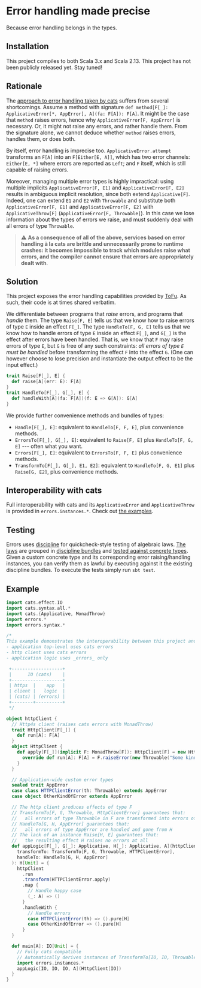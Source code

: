 # Error handling made precise

Because error handling belongs in the types.

## Installation

This project compiles to both Scala 3.x and Scala 2.13.
This project has not been publicly released yet. Stay tuned!

## Rationale

The [approach to error handling taken by cats](https://typelevel.org/cats/typeclasses/applicativemonaderror.html) suffers from several shortcomings.
Assume a method with signature `def method[F[_]: ApplicativeError[*, AppError], A](fa: F[A]): F[A]`.
It might be the case that `method` raises errors, hence why `ApplicativeError[F, AppError]` is necessary.
Or, it might not raise any errors, and rather handle them.
From the signature alone, we cannot deduce whether `method` raises errors, handles them, or does both.

By itself, error handling is imprecise too. `ApplicativeError.attempt` transforms an `F[A]` into an `F[Either[E, A]]`,
which has two error channels: `Either[E, *]` where errors are reported as `Left`; and `F` itself, which is still capable of raising errors.

Moreover, managing multiple error types is highly impractical:
using multiple implicits `ApplicativeError[F, E1]` and `ApplicativeError[F, E2]` results in ambiguous implicit resolution, since both extend `Applicative[F]`.
Indeed, one can extend `E1` and `E2` with `Throwable` and substitute both `ApplicativeError[F, E1]` and `ApplicativeError[F, E2]` with `ApplicativeThrow[F]` (`ApplicativeError[F, Throwable]`).
In this case we lose information about the types of errors we raise, and must suddenly deal with all errors of type `Throwable`.

> :warning: **As a consequence of all of the above, services based on error handling à la cats are brittle and unnecessarily prone to runtime crashes:
> it becomes impossible to track which modules raise what errors, and the compiler cannot ensure that errors are appropriately dealt with**.

## Solution

This project exposes the error handling capabilities provided by [ToFu](https://github.com/tofu-tf/tofu/).
As such, their code is at times shared verbatim.

We differentiate between programs that _raise_ errors, and programs that _handle_ them.
The type `Raise[F, E]` tells us that we know how to raise errors of type `E` inside an effect `F[_]`.
The type `HandleTo[F, G, E]` tells us that we know how to handle errors of type `E` inside an effect `F[_]`, and `G[_]` is the effect after errors have been handled.
That is, we know that `F` may raise errors of type `E`, but `G` is free of any such constraints: _all errors of type `E` must be handled_ before transforming the effect `F` into the effect `G`.
(One can however choose to lose precision and instantiate the output effect to be the input effect.)

```scala
trait Raise[F[_], E] {
  def raise[A](err: E): F[A]
}
trait HandleTo[F[_], G[_], E] {
  def handleWith[A](fa: F[A])(f: E => G[A]): G[A]
}
```

We provide further convenience methods and bundles of types:
- `Handle[F[_], E]`: equivalent to `HandleTo[F, F, E]`, plus convenience methods.
- `ErrorsTo[F[_], G[_], E]`: equivalent to `Raise[F, E]` plus `HandleTo[F, G, E]` --- often what you want.
- `Errors[F[_], E]`: equivalent to `ErrorsTo[F, F, E]` plus convenience methods.
- `TransformTo[F[_], G[_], E1, E2]`: equivalent to `HandleTo[F, G, E1]` plus `Raise[G, E2]`, plus convenience methods.

## Interoperability with cats

Full interoperability with cats and its `ApplicativeError` and `ApplicativeThrow` is provided in `errors.instances.*`.
Check out [the examples](examples/src/main/scala/example.scala).


## Testing

Errors uses [discipline](https://github.com/typelevel/discipline) for quickcheck-style testing of algebraic laws.
[The laws](/errors/src/main/scala/errors/laws/) are grouped in [discipline bundles](/errors/src/test/scala/errors/discipline/) and [tested against concrete types](/errors/src/test/scala/errors/tests/).
Given a custom concrete type and its corresponding error raising/handling instances, you can verify them as lawful by executing against it the existing discipline bundles.
To execute the tests simply run `sbt test`.

## Example

```scala
import cats.effect.IO
import cats.syntax.all.*
import cats.{Applicative, MonadThrow}
import errors.*
import errors.syntax.*

/*
This example demonstrates the interoperability between this project and cats errors.
- application top-level uses cats errors
- http client uses cats errors
- application logic uses _errors_ only

 +-------------------+
 |      IO (cats)    |
 +-------------------+
 | https  |    app   |
 | client |   logic  |
 | (cats) | (errors) |
 +--------+----------+
 */

object httpClient {
  // Http4s client (raises cats errors with MonadThrow)
  trait HttpClient[F[_]] {
    def run[A]: F[A]
  }
  object HttpClient {
    def apply[F[_]](implicit F: MonadThrow[F]): HttpClient[F] = new HttpClient[F] {
      override def run[A]: F[A] = F.raiseError(new Throwable("Some kind of error"))
    }
  }

  // Application-wide custom error types
  sealed trait AppError
  case class HTTPClientError(th: Throwable) extends AppError
  case object OtherKindOfError extends AppError

  // The http client produces effects of type F
  // TransformTo[F, G, Throwable, HttpClientError] guarantees that:
  //   all errors of type Throwable in F are transformed into errors of type HttpClientError in G
  // HandleTo[G, H, AppError] guarantees that:
  //   all errors of type AppError are handled and gone from H
  // The lack of an instance Raise[H, E] guarantees that:
  //   the resulting effect H raises no errors at all
  def appLogic[F[_], G[_]: Applicative, H[_]: Applicative, A](httpClient: HttpClient[F])(implicit
    transformTo: TransformTo[F, G, Throwable, HTTPClientError],
    handleTo: HandleTo[G, H, AppError]
  ): H[Unit] = {
    httpClient
      .run
      .transform(HTTPClientError.apply)
      .map {
        // Handle happy case
        (_: A) => ()
      }
      .handleWith {
        // Handle errors
        case HTTPClientError(th) => ().pure[H]
        case OtherKindOfError => ().pure[H]
      }
  }

  def main[A]: IO[Unit] = {
    // Fully cats compatible
    // Automatically derives instances of TransformTo[IO, IO, Throwable, HttpClientError] and HandleTo[IO, IO, AppError]
    import errors.instances.*
    appLogic[IO, IO, IO, A](HttpClient[IO])
  }
}
```
